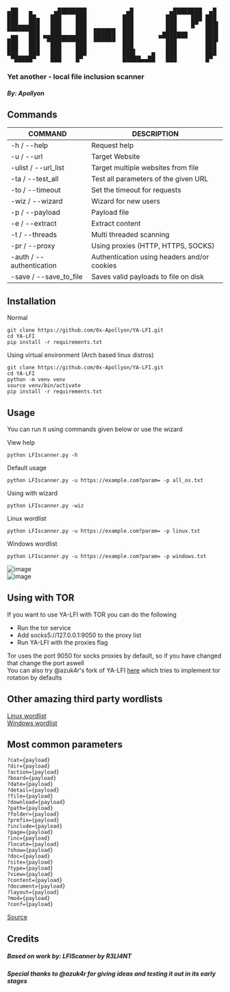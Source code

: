 <pre>
▄██   ▄      ▄████████           ▄█          ▄████████  ▄█  
███   ██▄   ███    ███          ███         ███    ███ ███  
███▄▄▄███   ███    ███          ███         ███    █▀  ███▌ 
▀▀▀▀▀▀███   ███    ███  ██████  ███        ▄███▄▄▄     ███▌ 
▄██   ███ ▀███████████  ██████  ███       ▀▀███▀▀▀     ███▌ 
███   ███   ███    ███          ███         ███        ███  
███   ███   ███    ███          ███▌    ▄   ███        ███  
 ▀█████▀    ███    █▀           █████▄▄██   ███        █▀   </pre>
                                
### Yet another - local file inclusion scanner
##### By: Apollyon


## Commands

| COMMAND | DESCRIPTION |
| ------------- | ------------- |
| -h / --help | Request help |
| -u / --url | Target Website |
| -ulist / --url_list | Target multiple websites from file |
| -ta / --test_all | Test all parameters of the given URL |
| -to / --timeout | Set the timeout for requests |
| -wiz / --wizard | Wizard for new users |
| -p / --payload | Payload file |
| -e / --extract | Extract content |
| -t / --threads | Multi threaded scanning |
| -pr / --proxy | Using proxies (HTTP, HTTPS, SOCKS) |
| -auth / --authentication | Authentication using headers and/or cookies |
| -save / --save_to_file | Saves valid payloads to file on disk |

## Installation
Normal
```
git clone https://github.com/0x-Apollyon/YA-LFI.git
cd YA-LFI
pip install -r requirements.txt
```
Using virtual environment (Arch based linux distros)
```
git clone https://github.com/0x-Apollyon/YA-LFI.git
cd YA-LFI
python -m venv venv
source venv/bin/activate
pip install -r requirements.txt
```

## Usage

You can run it using commands given below or use the wizard

View help
```
python LFIscanner.py -h
```
Default usage
```
python LFIscanner.py -u https://example.com?param= -p all_os.txt
```
Using with wizard
```
python LFIscanner.py -wiz
```
Linux wordlist
```
python LFIscanner.py -u https://example.com?param= -p linux.txt 
```
Windows wordlist
```
python LFIscanner.py -u https://example.com?param= -p windows.txt
```

![image](https://github.com/user-attachments/assets/4e07bcd8-21a2-43e4-8551-8006460f8ce7) <br>
![image](https://github.com/user-attachments/assets/be6ae5a0-376b-4a95-899b-3f4d47c933fd)

## Using with TOR

If you want to use YA-LFI with TOR you can do the following <br>
- Run the tor service
- Add socks5://127.0.0.1:9050 to the proxy list
- Run YA-LFI with the proxies flag

Tor uses the port 9050 for socks proxies by default, so if you have changed that change the port aswell <br>
You can also try @azuk4r's fork of YA-LFI [here](https://github.com/azuk4r/YA-LFI) which tries to implement tor rotation by defaults

## Other amazing third party wordlists

[Linux wordlist](https://github.com/carlospolop/Auto_Wordlists/blob/main/wordlists/file_inclusion_linux.txt) <br>
[Windows wordlist](https://github.com/carlospolop/Auto_Wordlists/blob/main/wordlists/file_inclusion_windows.txt)

## Most common parameters

```
?cat={payload}
?dir={payload}
?action={payload}
?board={payload}
?date={payload}
?detail={payload}
?file={payload}
?download={payload}
?path={payload}
?folder={payload}
?prefix={payload}
?include={payload}
?page={payload}
?inc={payload}
?locate={payload}
?show={payload}
?doc={payload}
?site={payload}
?type={payload}
?view={payload}
?content={payload}
?document={payload}
?layout={payload}
?mod={payload}
?conf={payload}
```
[Source](https://book.hacktricks.xyz/pentesting-web/file-inclusion)

## Credits 
##### Based on work by: LFIScanner by R3LI4NT  
##### Special thanks to @azuk4r for giving ideas and testing it out in its early stages
